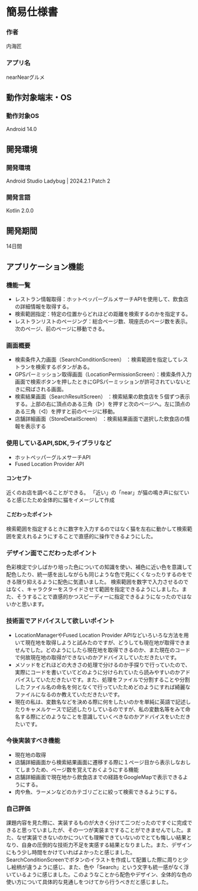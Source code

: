 # 簡易仕様書

### 作者
内海匠
### アプリ名
nearNearグルメ

## 動作対象端末・OS
### 動作対象OS
Android 14.0

## 開発環境
### 開発環境
Android Studio Ladybug | 2024.2.1 Patch 2

### 開発言語
Kotlin 2.0.0

## 開発期間
14日間

## アプリケーション機能
### 機能一覧
- レストラン情報取得：ホットペッパーグルメサーチAPIを使用して、飲食店の詳細情報を取得する。
- 検索範囲指定：特定の位置からどれほどの距離を検索するのかを指定する。
- レストランリストのページング：総合ページ数、現座氏のページ数を表示。次のページ、前のページに移動できる。

### 画面概要
- 検索条件入力画面（SearchConditionScreen） ：検索範囲を指定してレストランを検索するボタンがある。
- GPSパーミッション取得画面（LocationPermissionScreen）：検索条件入力画面で検索ボタンを押したときにGPSパーミッションが許可されていないときに飛ばされる画面。
- 検索結果画面（SearchResultScreen） ：検索結果の飲食店を５個ずつ表示する。上部の右に頂点のある三角（▷）を押すと次のページへ。左に頂点のある三角（◁）を押すと前のページに移動。
- 店舗詳細画面（StoreDetailScreen） ：検索結果画面で選択した飲食店の情報を表示する

### 使用しているAPI,SDK,ライブラリなど
- ホットペッパーグルメサーチAPI
- Fused Location Provider API

#### コンセプト
近くのお店を調べることができる。
「近い」の「near」が猫の鳴き声に似ていると感じたため全体的に猫をイメージして作成

#### こだわったポイント
検索範囲を指定するときに数字を入力するのではなく猫を左右に動かして検索範囲を変えれるようにすることで直感的に操作できるようにした。

### デザイン面でこだわったポイント
色彩検定で少しばかり培った色についての知識を使い、補色に近い色を意識して配色したり、統一感を出しながらも同じような色で見にくくなったりするのをできる限り抑えるように配色に気遣いました。
検索範囲を数字で入力させるのではなく、キャラクターをスライドさせて範囲を指定できるようにしました。また、そうすることで直感的かつスピーディーに指定できるようになったのではないかと思います。

### 技術面でアドバイスして欲しいポイント
- LocationManagerやFused Location Provider APIなどいろいろな方法を用いて現在地を取得しようと試みたのですが、どうしても現在地が取得できませんでした。どのようにしたら現在地を取得できるのか、また現在のコードで何故現在地の取得ができないのかアドバイスしていただきたいです。
- メソッドをどれほどの大きさの処理で分けるのか手探りで行っていたので、実際にコードを書いていてどのように分けられていたら読みやすいのかアドバイスしていただきたいです。また、処理をファイルで分割することや分割したファイル名の命名を何となくで行っていたためどのようにすれば綺麗なファイルになるのか教えていただきたいです。
- 現在の私は、変数名などを決める際に何をしたいのかを単純に英語で記述したりキャメルケースで記述したりしているのですが、私の変数名等をみて命名する際にどのようなことを意識していくべきなのかアドバイスをいただきたいです。

### 今後実装すべき機能
- 現在地の取得
- 店舗詳細画面から検索結果画面に遷移する際に１ページ目から表示しなおしてしまうため、ページ数を覚えておくようにする機能
- 店舗詳細画面で現在地から飲食店までの経路をGoogleMapで表示できるようにする。
- 肉や魚、ラーメンなどのカテゴリごとに絞って検索できるようにする。

### 自己評価
課題内容を見た際に、実装するものが大きく分けて二つだったのですぐに完成できると思っていましたが、その一つが実装まですることができませんでした。また、なぜ実装できないのかについても理解できていないのでとても悔しい結果となり、自身の圧倒的な技術力不足を実感する結果となりました。また、デザインにもう少し時間をかけていればよかったと感じました。SearchConditionScreenでボタンのイラストを作成して配置した際に周りと少し絵柄が違うように感じ、また、色や「Search」という文字も統一感がなく浮いているように感じました。このようなことから配色やデザイン、全体的な色の使い方について具体的な見通しをつけてから行うべきだと感じました。
